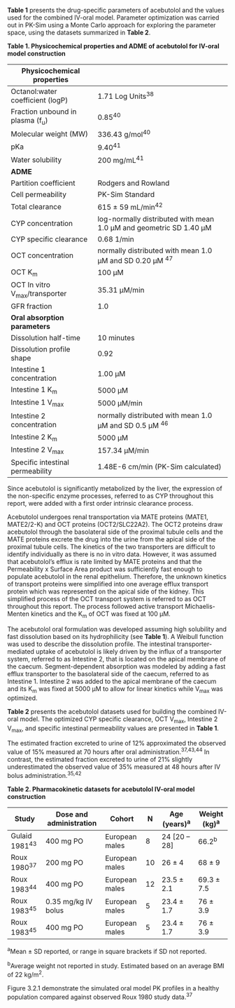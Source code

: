 **Table 1** presents the drug-specific parameters of acebutolol and the values used for the combined IV-oral model. Parameter optimization was carried out in PK-Sim using a Monte Carlo approach for exploring the parameter space, using the datasets summarized in **Table 2**.

**Table 1. Physicochemical properties and ADME of acebutolol for IV-oral model construction**

| **Physicochemical properties**    |                             |
|--|--|
| Octanol:water coefficient (logP)           | 1.71 Log Units<sup>38</sup> |
| Fraction unbound in plasma (f<sub>u</sub>) | 0.85<sup>40</sup> |
| Molecular weight (MW)                      |  336.43 g/mol<sup>40</sup> |
| pKa                                        | 9.40<sup>41</sup> |
| Water solubility                           |  200 mg/mL<sup>41</sup> |
| **ADME**                                   |                             |
| Partition coefficient                      | Rodgers and Rowland |
| Cell permeability                          | PK-Sim Standard     |
| Total clearance                            | 615 ± 59 mL/min<sup>42</sup>     |
| CYP concentration                          | log-normally distributed with mean 1.0 µM and geometric SD 1.40 µM   |
| CYP specific clearance                     | 0.68 1/min          |
| OCT concentration                          | normally distributed with mean 1.0 µM and SD 0.20 µM <sup>47</sup>             |
| OCT K<sub>m</sub>                          |  100 µM |
| OCT In vitro V<sub>max</sub>/transporter   | 35.31 µM/min |
| GFR fraction                               |  1.0 |
| **Oral absorption parameters**             |                             |
| Dissolution half-time                      | 10 minutes |
| Dissolution profile shape                  | 0.92 |
| Intestine 1 concentration                  | 1.00 µM |
| Intestine 1 K<sub>m</sub>                  | 5000 µM |
| Intestine 1 V<sub>max</sub>                | 5000 µM/min |
| Intestine 2 concentration                  | normally distributed with mean 1.0 µM and SD 0.5 µM <sup>46</sup> |
| Intestine 2 K<sub>m</sub>                  | 5000 µM |
| Intestine 2 V<sub>max</sub>                | 157.34 µM/min |
| Specific intestinal permeability           | 1.48E-6 cm/min (PK-Sim calculated) |

Since acebutolol is significantly metabolized by the liver, the expression of the non-specific enzyme processes, referred to as CYP throughout this report, were added with a first order intrinsic clearance process.

Acebutolol undergoes renal transportation via MATE proteins (MATE1, MATE2/2-K) and OCT proteins (OCT2/SLC22A2). The OCT2 proteins draw acebutolol through the basolateral side of the proximal tubule cells and the MATE proteins excrete the drug into the urine from the apical side of the proximal tubule cells. The kinetics of the two transporters are difficult to identify individually as there is no in vitro data. However, it was assumed that acebutolol’s efflux is rate limited by MATE proteins and that the Permeability x Surface Area product was sufficiently fast enough to populate acebutolol in the renal epithelium. Therefore, the unknown kinetics of transport proteins were simplified into one average efflux transport protein which was represented on the apical side of the kidney. This simplified process of the OCT transport system is referred to as OCT throughout this report. The process followed active transport Michaelis-Menten kinetics and the K<sub>m</sub> of OCT was fixed at 100 µM.

The acebutolol oral formulation was developed assuming high solubility and fast dissolution based on its hydrophilicity (see **Table 1**). A Weibull function was used to describe the dissolution profile. The intestinal transporter-mediated uptake of acebutolol is likely driven by the influx of a transporter system, referred to as Intestine 2, that is located on the apical membrane of the caecum. Segment-dependent absorption was modeled by adding a fast efflux transporter to the basolateral side of the caecum, referred to as Intestine 1. Intestine 2 was added to the apical membrane of the caecum and its K<sub>m</sub> was fixed at 5000 µM to allow for linear kinetics while V<sub>max</sub> was optimized.

**Table 2** presents the acebutolol datasets used for building the combined IV-oral model. The optimized CYP specific clearance, OCT V<sub>max</sub>, Intestine 2 V<sub>max</sub>, and specific intestinal permeability values are presented in **Table 1**.

The estimated fraction excreted to urine of 12% approximated the observed value of 15% measured at 70 hours after oral administration.<sup>37,43,44</sup> In contrast, the estimated fraction excreted to urine of 21% slightly underestimated the observed value of 35% measured at 48 hours after IV bolus administration.<sup>35,42</sup>

**Table 2. Pharmacokinetic datasets for acebutolol IV-oral model construction**

| **Study**      | **Dose and administration** | **Cohort**     | **N** | **Age (years)**<sup>a</sup> | **Weight (kg)**<sup>a</sup> |
|----------------|-----------------------------|----------------|-------|--------------------|--------------------|
| Gulaid 1981<sup>43</sup> | 400 mg PO                   | European males | 8     | 24 \[20 – 28\]     | 66.2<sup>b</sup>            |
| Roux 1980<sup>37</sup>   | 200 mg PO                   | European males | 10    | 26 ± 4             | 68 ± 9             |
| Roux 1983<sup>44</sup>  | 400 mg PO                   | European males | 12    | 23.5 ± 2.1         | 69.3 ± 7.5         |
| Roux 1983<sup>45</sup>  | 0.35 mg/kg IV bolus         | European males | 5     | 23.4 ± 1.7         | 76 ± 3.9           |
| Roux 1983<sup>45</sup>  | 400 mg PO                   | European males | 5     | 23.4 ± 1.7         | 76 ± 3.9           |

<sup>a</sup>Mean ± SD reported, or range in square brackets if SD not reported.

<sup>b</sup>Average weight not reported in study. Estimated based on an average BMI of 22 kg/m<sup>2</sup>.

Figure 3.2.1 demonstrate the simulated oral model PK profiles in a healthy population compared against observed Roux 1980 study data.<sup>37</sup>

